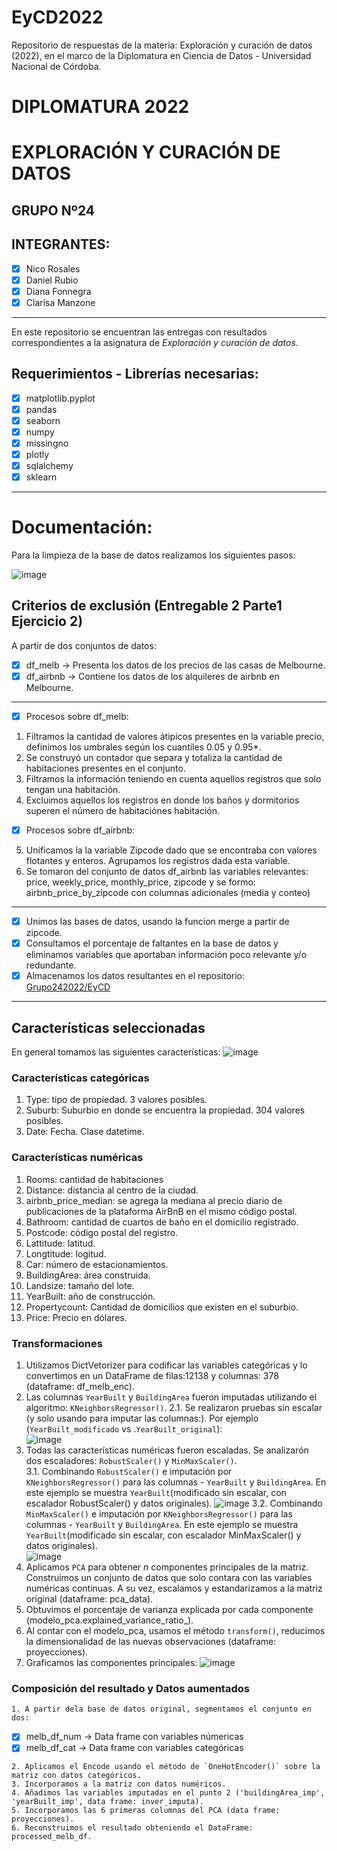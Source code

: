 # EyCD2022
Repositorio de respuestas de la materia: Exploración y curación de datos (2022), en el marco de la Diplomatura en Ciencia de Datos - Universidad Nacional de Córdoba.

# **DIPLOMATURA 2022**

# EXPLORACIÓN Y CURACIÓN DE DATOS

## GRUPO Nº24

## INTEGRANTES:
   - [x] Nico Rosales 
   - [x] Daniel Rubio
   - [x] Diana Fonnegra
   - [x] Clarisa Manzone

----   
En este repositorio se encuentran las entregas con resultados correspondientes a la asignatura de _Exploración y curación de datos_.

## **Requerimientos - Librerías necesarias**:
   - [x] matplotlib.pyplot
   - [x] pandas
   - [x] seaborn
   - [x] numpy
   - [x] missingno
   - [x] plotly
   - [x] sqlalchemy
   - [x] sklearn
----

# Documentación:
Para la limpieza de la base de datos realizamos los siguientes pasos:

![image](https://user-images.githubusercontent.com/11649711/174284658-a02ecfcc-df61-49cf-aaac-459826c12d45.png)

  ## Criterios de exclusión (Entregable 2 Parte1 Ejercicio 2)
  A partir de dos conjuntos de datos:
   - [x] df_melb -> Presenta los datos de los precios de las casas de Melbourne.
   - [x] df_airbnb -> Contiene los datos de los alquileres de airbnb en Melbourne.
  ----
   - [x] Procesos sobre df_melb: 
  1. Filtramos la cantidad de valores átipicos presentes en la variable precio, definimos los umbrales según los cuantiles 0.05 y 0.95*.
  2. Se construyó un contador que separa y totaliza la cantidad de habitaciones presentes en el conjunto.
  3. Filtramos la información teniendo en cuenta aquellos registros que solo tengan una habitación.
  4. Excluimos aquellos los registros en donde los baños y dormitorios superen el número de habitaciónes habitación.
   - [x] Procesos sobre df_airbnb: 
  5. Unificamos la la variable Zipcode dado que se encontraba con valores flotantes y enteros. Agrupamos los registros dada esta variable.
  6. Se tomaron del conjunto de datos df_airbnb las variables relevantes: price, weekly_price, monthly_price, zipcode y se formo: airbnb_price_by_zipcode con columnas adicionales (media y conteo)
  ----
   - [x] Unimos las bases de datos, usando la funcion merge a partir de zipcode.
   - [x] Consultamos el porcentaje de faltantes en la base de datos y eliminamos variables que aportaban información poco relevante y/o redundante.
   - [x] Almacenamos los datos resultantes en el repositorio: [Grupo242022/EyCD](https://github.com/Grupo242022/EyCD/blob/main/melb_data_extended.csv)
  ----

  ## Características seleccionadas
  En general tomamos las siguientes características:
  ![image](https://user-images.githubusercontent.com/11649711/174290630-f3463f34-645d-4f76-b188-5fdb5ccd8fd2.png)
 
  ### Características categóricas
 
  1. Type: tipo de propiedad. 3 valores posibles.
  2. Suburb: Suburbio en donde se encuentra la propiedad. 304 valores posibles.
  3. Date: Fecha. Clase datetime. 

   ### Características numéricas

  1. Rooms: cantidad de habitaciones
  2. Distance: distancia al centro de la ciudad.
  3. airbnb_price_median: se agrega la mediana al precio diario de 
     publicaciones de la plataforma AirBnB en el mismo código 
     postal.
  4. Bathroom: cantidad de cuartos de baño en el domicilio registrado.
  5. Postcode: código postal del registro.
  6. Lattitude: latitud.
  7. Longtitude: logitud.
  8. Car: número de estacionamientos.
  10. BuildingArea: área construida.
  11. Landsize: tamaño del lote.
  12. YearBuilt: año de construcción.
  13. Propertycount: Cantidad de domicilios que existen en el suburbio.
  14. Price: Precio en dólares.
       
  ### Transformaciones
  1. Utilizamos DictVetorizer para codificar las variables categóricas y lo convertimos en un DataFrame de filas:12138 y columnas: 378 (dataframe: df_melb_enc).
  2. Las columnas `YearBuilt` y `BuildingArea` fueron imputadas utilizando el algoritmo: `KNeighborsRegressor()`. 
  2.1. Se realizaron pruebas sin escalar (y solo usando para imputar las columnas:). Por ejemplo (`YearBuilt_modificado` vs .`YearBuilt_original`):    
     ![image](https://user-images.githubusercontent.com/11649711/174295448-b90044cd-9b44-4342-b2fb-4fc5e7c51acc.png)
  3. Todas las características numéricas fueron escaladas. Se analizarón dos escaladores: `RobustScaler()` y `MinMaxScaler()`.     
  3.1. Combinando `RobustScaler()` e imputación por `KNeighborsRegressor()` para las columnas - `YearBuilt` y `BuildingArea`. 
  En este ejemplo se muestra `YearBuilt`(modificado sin escalar, con escalador RobustScaler() y datos originales).
  ![image](https://user-images.githubusercontent.com/11649711/174295858-0722a177-fb95-4e51-872c-f58601eb7b90.png)
  3.2. Combinando `MinMaxScaler()` e imputación por `KNeighborsRegressor()` para las columnas - `YearBuilt` y `BuildingArea`. 
  En este ejemplo se muestra `YearBuilt`(modificado sin escalar, con escalador MinMaxScaler() y datos originales).  
  ![image](https://user-images.githubusercontent.com/11649711/174296287-23c786fd-e88a-4046-a0ab-86ba9afc728e.png)
  4. Aplicamos `PCA` para obtener $n$ componentes principales de la matriz. Construimos un conjunto de datos que solo contara con las variables numéricas continuas. A su vez, escalamos y estandarizamos a la matriz original (dataframe: pca_data).
  5. Obtuvimos el porcentaje de varianza explicada por cada componente (modelo_pca.explained_variance_ratio_).
  6. Al contar con el modelo_pca, usamos el método `transform()`, reducimos la dimensionalidad de las nuevas observaciones (dataframe: proyecciones). 
  7. Graficamos las componentes principales:
 ![image](https://user-images.githubusercontent.com/11649711/174299545-888b48f0-8042-46ea-aed6-5afa70563262.png)
 
  ### Composición del resultado y Datos aumentados
  
    1. A partir dela base de datos original, segmentamos el conjunto en dos:
    
   - [x] melb_df_num -> Data frame con variables númericas
   - [x] melb_df_cat -> Data frame con variables categóricas
  
    2. Aplicamos el Encode usando el método de `OneHotEncoder()` sobre la matriz con datos categóricos.
    3. Incorporamos a la matriz con datos numéricos.
    4. Añadimos las variables imputadas en el punto 2 ('buildingArea_imp', 'yearBuilt_imp', data frame: inver_imputa).
    5. Incorporamos las 6 primeras columnas del PCA (data frame: proyecciones).
    6. Reconstruimos el resultado obteniendo el DataFrame: processed_melb_df.

